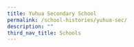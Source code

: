 ```yaml
---
title: Yuhua Secondary School
permalink: /school-histories/yuhua-sec/
description: ""
third_nav_title: Schools
---
```

